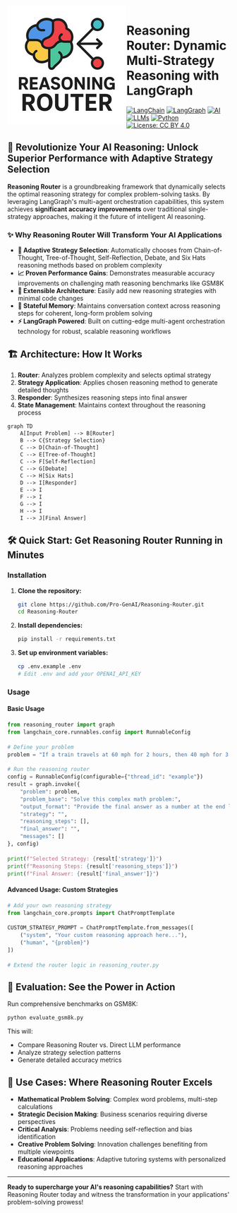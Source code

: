 <img src="./assets/project_logo.jpg" alt="Project logo" width="270px" align="left"/>
<!-- $ convert logo_large.png -resize 270x270 project_logo.jpg -->

# Reasoning Router: Dynamic Multi-Strategy Reasoning with LangGraph

[![LangChain](https://img.shields.io/badge/LangChain-ffffff?style=for-the-badge&logo=langchain&logoColor=white&color=blueviolet)]()
[![LangGraph](https://img.shields.io/badge/LangGraph-ffffff?style=for-the-badge&logo=langgraph&logoColor=white&color=darkgreen)]()
[![AI](https://img.shields.io/badge/AI-C21B00?style=for-the-badge&logo=openaigym&logoColor=white)]()
[![LLMs](https://img.shields.io/badge/LLMs-1A535C?style=for-the-badge&logo=openai&logoColor=white)]()
[![Python](https://img.shields.io/badge/Python-3776AB?style=for-the-badge&logo=python&logoColor=ffdd54)]()
[![License: CC BY 4.0](https://img.shields.io/badge/License-CC_BY_4.0-darkgreen.svg?style=for-the-badge&logo=github&logoColor=white)](./LICENSE.md)

## 🚀 Revolutionize Your AI Reasoning: Unlock Superior Performance with Adaptive Strategy Selection

**Reasoning Router** is a groundbreaking framework that dynamically selects the optimal reasoning strategy for complex problem-solving tasks. By leveraging LangGraph's multi-agent orchestration capabilities, this system achieves **significant accuracy improvements** over traditional single-strategy approaches, making it the future of intelligent AI reasoning.

### ✨ Why Reasoning Router Will Transform Your AI Applications

- **🎯 Adaptive Strategy Selection**: Automatically chooses from Chain-of-Thought, Tree-of-Thought, Self-Reflection, Debate, and Six Hats reasoning methods based on problem complexity
- **📈 Proven Performance Gains**: Demonstrates measurable accuracy improvements on challenging math reasoning benchmarks like GSM8K
- **🔧 Extensible Architecture**: Easily add new reasoning strategies with minimal code changes
- **💾 Stateful Memory**: Maintains conversation context across reasoning steps for coherent, long-form problem solving
- **⚡ LangGraph Powered**: Built on cutting-edge multi-agent orchestration technology for robust, scalable reasoning workflows

## 🏗️ Architecture: How It Works

1. **Router**: Analyzes problem complexity and selects optimal strategy
2. **Strategy Application**: Applies chosen reasoning method to generate detailed thoughts
3. **Responder**: Synthesizes reasoning steps into final answer
4. **State Management**: Maintains context throughout the reasoning process

```mermaid
graph TD
    A[Input Problem] --> B[Router]
    B --> C{Strategy Selection}
    C --> D[Chain-of-Thought]
    C --> E[Tree-of-Thought]
    C --> F[Self-Reflection]
    C --> G[Debate]
    C --> H[Six Hats]
    D --> I[Responder]
    E --> I
    F --> I
    G --> I
    H --> I
    I --> J[Final Answer]
```

## 🛠️ Quick Start: Get Reasoning Router Running in Minutes

### Installation

1. **Clone the repository:**
   ```bash
   git clone https://github.com/Pro-GenAI/Reasoning-Router.git
   cd Reasoning-Router
   ```

2. **Install dependencies:**
   ```bash
   pip install -r requirements.txt
   ```

3. **Set up environment variables:**
   ```bash
   cp .env.example .env
   # Edit .env and add your OPENAI_API_KEY
   ```

### Usage

#### Basic Usage

```python
from reasoning_router import graph
from langchain_core.runnables.config import RunnableConfig

# Define your problem
problem = "If a train travels at 60 mph for 2 hours, then 40 mph for 3 hours, what is the average speed?"

# Run the reasoning router
config = RunnableConfig(configurable={"thread_id": "example"})
result = graph.invoke({
    "problem": problem,
    "problem_base": "Solve this complex math problem:",
    "output_format": "Provide the final answer as a number at the end like #### 4",
    "strategy": "",
    "reasoning_steps": [],
    "final_answer": "",
    "messages": []
}, config)

print(f"Selected Strategy: {result['strategy']}")
print(f"Reasoning Steps: {result['reasoning_steps']}")
print(f"Final Answer: {result['final_answer']}")
```

#### Advanced Usage: Custom Strategies

```python
# Add your own reasoning strategy
from langchain_core.prompts import ChatPromptTemplate

CUSTOM_STRATEGY_PROMPT = ChatPromptTemplate.from_messages([
    ("system", "Your custom reasoning approach here..."),
    ("human", "{problem}")
])

# Extend the router logic in reasoning_router.py
```

## 🧪 Evaluation: See the Power in Action

Run comprehensive benchmarks on GSM8K:

```bash
python evaluate_gsm8k.py
```

This will:
- Compare Reasoning Router vs. Direct LLM performance
- Analyze strategy selection patterns
- Generate detailed accuracy metrics

## 🎯 Use Cases: Where Reasoning Router Excels

- **Mathematical Problem Solving**: Complex word problems, multi-step calculations
- **Strategic Decision Making**: Business scenarios requiring diverse perspectives
- **Critical Analysis**: Problems needing self-reflection and bias identification
- **Creative Problem Solving**: Innovation challenges benefiting from multiple viewpoints
- **Educational Applications**: Adaptive tutoring systems with personalized reasoning approaches

---

**Ready to supercharge your AI's reasoning capabilities?** Start with Reasoning Router today and witness the transformation in your applications' problem-solving prowess!
